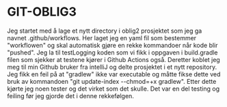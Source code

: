 # GIT-OBLIG3
Jeg startet med å lage et nytt directory i oblig2 prosjektet som jeg ga navnet .github/workflows.
Her laget jeg en yaml fil som bestemmer "workflowen" og skal automatisk gjøre en rekke kommandoer når kode blir "pushed".
Jeg la til testLogging koden som vi fikk i oppgaven i build.gradle filen som sjekker at testene kjører i Github Actions også.
Deretter koblet jeg meg til min Github bruker fra intelliJ og delte prosjektet i et nytt repository.
Jeg fikk en feil på at "gradlew" ikke var executable og måtte fikse dette ved bruk av kommandoen "git update-index --chmod=+x gradlew".
Etter dette kjørte jeg noen tester og det virket som det skulle.
Det var en del testing og feiling før jeg gjorde det i denne rekkefølgen.